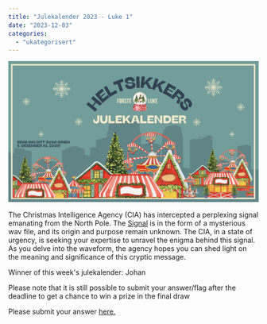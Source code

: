 ```yaml
---
title: "Julekalender 2023 - Luke 1"
date: "2023-12-03"
categories: 
  - "ukategorisert"
---
```




![Luke 1 bilde](/public/julekalender/luke1.png)

The Christmas Intelligence Agency (CIA) has intercepted a perplexing signal emanating from the North Pole. The [Signal](/public/julekalender/signal) is in the form of a mysterious wav file, and its origin and purpose remain unknown. The CIA, in a state of urgency, is seeking your expertise to unravel the enigma behind this signal. 
As you delve into the waveform, the agency hopes you can shed light on the meaning and significance of this cryptic message.

Winner of this week's julekalender: Johan

Please note that it is still possible to submit your answer/flag after the deadline to get a chance to win a prize in the final draw

Please submit your answer [here.](https://forms.gle/G6RPPZQLew4YHCVA9)

